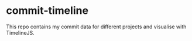 # commit-timeline
This repo contains my commit data for different projects and visualise with TimelineJS. 

